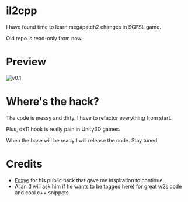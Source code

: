 
# il2cpp

I have found time to learn megapatch2 changes in SCPSL game.

Old repo is read-only from now.

# Preview

![v0.1](scpsl.gif)

# Where's the hack?

The code is messy and dirty. I have to refactor everything from start.

Plus, dx11 hook is really pain in Unity3D games.

When the base will be ready I will release the code. Stay tuned.

# Credits

* [Foxye](https://github.com/EquiFox) for his public hack that gave me inspiration to continue.
* Allan (I will ask him if he wants to be tagged here) for great w2s code and cool c++ snippets.
